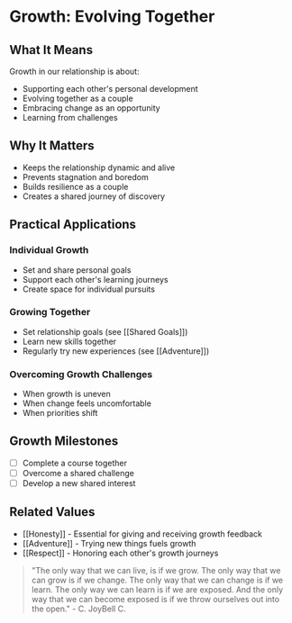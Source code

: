 # Growth: Evolving Together

## What It Means
Growth in our relationship is about:
- Supporting each other's personal development
- Evolving together as a couple
- Embracing change as an opportunity
- Learning from challenges

## Why It Matters
- Keeps the relationship dynamic and alive
- Prevents stagnation and boredom
- Builds resilience as a couple
- Creates a shared journey of discovery

## Practical Applications
### Individual Growth
- Set and share personal goals
- Support each other's learning journeys
- Create space for individual pursuits

### Growing Together
- Set relationship goals (see [[Shared Goals]])
- Learn new skills together
- Regularly try new experiences (see [[Adventure]])

### Overcoming Growth Challenges
- When growth is uneven
- When change feels uncomfortable
- When priorities shift

## Growth Milestones
- [ ] Complete a course together
- [ ] Overcome a shared challenge
- [ ] Develop a new shared interest

## Related Values
- [[Honesty]] - Essential for giving and receiving growth feedback
- [[Adventure]] - Trying new things fuels growth
- [[Respect]] - Honoring each other's growth journeys

> "The only way that we can live, is if we grow. The only way that we can grow is if we change. The only way that we can change is if we learn. The only way we can learn is if we are exposed. And the only way that we can become exposed is if we throw ourselves out into the open." - C. JoyBell C.
